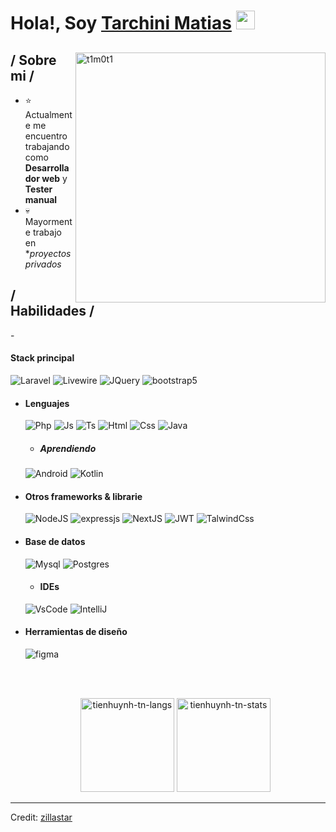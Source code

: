 <h1>Hola!, Soy <a  href="#">Tarchini Matias</a> <img  src="#" width="30px"></h1>

<div>

<img align="right" width="400" alt="t1m0t1" src="https://plus.unsplash.com/premium_photo-1673483274179-fa70dd117310?q=80&w=1938&auto=format&fit=crop&ixlib=rb-4.0.3&ixid=M3wxMjA3fDB8MHxwaG90by1wYWdlfHx8fGVufDB8fHx8fA%3D%3D"/>

<h2> / Sobre mi /</h2>
  
- ⭐ Actualmente me encuentro trabajando como **Desarrollador web** y **Tester manual**
- 💀 Mayormente trabajo en **proyectos privados*
  
<h2> / Habilidades / </h2>
- <h4> Stack principal </h4>
  <img src = "https://img.shields.io/badge/laravel-%23FF2D20.svg?style=for-the-badge&logo=laravel&logoColor=white" alt = "Laravel" />
  <img src = "https://img.shields.io/badge/livewire-%234e56a6.svg?style=for-the-badge&logo=livewire&logoColor=white" alt = "Livewire" />
  <img src = "https://img.shields.io/badge/jquery-%230769AD.svg?style=for-the-badge&logo=jquery&logoColor=white" alt = "JQuery" />
  <img src = "https://img.shields.io/badge/bootstrap-%23563D7C.svg?style=for-the-badge&logo=bootstrap&logoColor=white" alt = "bootstrap5" />
  
- <h4> Lenguajes </h4>
  <img src = "https://img.shields.io/badge/php-%23777BB4.svg?style=for-the-badge&logo=php&logoColor=white" alt = "Php" />
  <img src = "https://img.shields.io/badge/JavaScript-323330?style=for-the-badge&logo=javascript&logoColor=F7DF1E" alt = "Js" />
  <img src = "https://img.shields.io/badge/TypeScript-007ACC?style=for-the-badge&logo=typescript&logoColor=white" alt = "Ts" />
  <img src = "https://img.shields.io/badge/HTML5-E34F26?style=for-the-badge&logo=html5&logoColor=white" alt = "Html" />
  <img src = "https://img.shields.io/badge/CSS3-1572B6?style=for-the-badge&logo=css3&logoColor=white" alt = "Css" />
  <img src = "https://img.shields.io/badge/java-%23ED8B00.svg?style=for-the-badge&logo=openjdk&logoColor=white" alt = "Java" />
  
  - <h5> Aprendiendo </h5>
  <img src = "https://img.shields.io/badge/Android-3DDC84?style=for-the-badge&logo=android&logoColor=white" alt = "Android" />
  <img src = "https://img.shields.io/badge/kotlin-%237F52FF.svg?style=for-the-badge&logo=kotlin&logoColor=white" alt = "Kotlin" />

  
- <h4> Otros frameworks & librarie </h4>
  <img src = "https://img.shields.io/badge/node.js-6DA55F?style=for-the-badge&logo=node.js&logoColor=white" alt = "NodeJS" />
  <img src = "https://img.shields.io/badge/express.js-%23404d59.svg?style=for-the-badge&logo=express&logoColor=%2361DAFB" alt = "expressjs" />
  <img src = "https://img.shields.io/badge/Next-black?style=for-the-badge&logo=next.js&logoColor=white" alt = "NextJS" />
  <img src = "https://img.shields.io/badge/JWT-black?style=for-the-badge&logo=JSON%20web%20tokens" alt = "JWT" />
  <img src = "https://img.shields.io/badge/tailwindcss-%2338B2AC.svg?style=for-the-badge&logo=tailwind-css&logoColor=white" alt = "TalwindCss" />

- <h4> Base de datos </h4>
  <img src = "https://img.shields.io/badge/mysql-4479A1.svg?style=for-the-badge&logo=mysql&logoColor=white" alt = "Mysql" />
  <img src = "https://img.shields.io/badge/postgres-%23316192.svg?style=for-the-badge&logo=postgresql&logoColor=white" alt = "Postgres" />

  - <h4> IDEs</h4>
  <img src = "https://img.shields.io/badge/Visual%20Studio%20Code-0078d7.svg?style=for-the-badge&logo=visual-studio-code&logoColor=white" alt = "VsCode" />
  <img src = "https://img.shields.io/badge/IntelliJIDEA-000000.svg?style=for-the-badge&logo=intellij-idea&logoColor=white" alt = "IntelliJ" />
  
- <h4> Herramientas de diseño </h4>
  <img src = "https://img.shields.io/badge/figma-%23F24E1E.svg?style=for-the-badge&logo=figma&logoColor=white" alt = "figma" />
  
  </br></br>
  <div align="center">
  <img height="150em" src="https://github-readme-stats.vercel.app/api/top-langs/?username=t1m0t1&layout=compact&show_icon=true&theme=algolia" alt="tienhuynh-tn-langs"/>
  <img height="150em" src="https://github-readme-stats.vercel.app/api/?username=t1m0t1&layout=compact&show_icon=true&theme=algolia" alt="tienhuynh-tn-stats"/>
  </div>
  </div>

------
Credit: [zillastar](https://github.com/zillastar)
